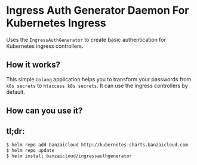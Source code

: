 # Ingress Auth Generator Daemon For Kubernetes Ingress

Uses the `IngressAuthGenerator`  to create  basic authentication for Kubernetes ingress controllers.


## How it works?

This simple `Golang` application helps you to transform your passwords from `k8s secrets` to `htaccess k8s secrets`. It can use the ingress controllers by default.


## How can you use it?
## tl;dr:

```bash
$ helm repo add banzaicloud http://kubernetes-charts.banzaicloud.com
$ helm repo update
$ helm install banzaicloud/ingressauthgenerator
```